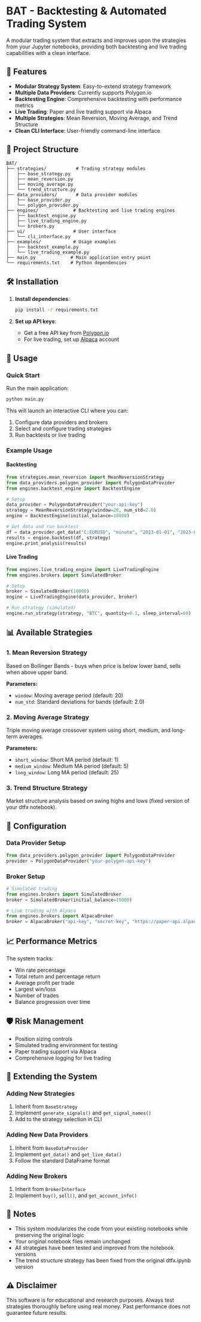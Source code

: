 # BAT - Backtesting & Automated Trading System

A modular trading system that extracts and improves upon the strategies from your Jupyter notebooks, providing both backtesting and live trading capabilities with a clean interface.

## 🚀 Features

- **Modular Strategy System**: Easy-to-extend strategy framework
- **Multiple Data Providers**: Currently supports Polygon.io
- **Backtesting Engine**: Comprehensive backtesting with performance metrics
- **Live Trading**: Paper and live trading support via Alpaca
- **Multiple Strategies**: Mean Reversion, Moving Average, and Trend Structure
- **Clean CLI Interface**: User-friendly command-line interface

## 📁 Project Structure

```
BAT/
├── strategies/           # Trading strategy modules
│   ├── base_strategy.py
│   ├── mean_reversion.py
│   ├── moving_average.py
│   └── trend_structure.py
├── data_providers/       # Data provider modules
│   ├── base_provider.py
│   └── polygon_provider.py
├── engines/             # Backtesting and live trading engines
│   ├── backtest_engine.py
│   ├── live_trading_engine.py
│   └── brokers.py
├── ui/                  # User interface
│   └── cli_interface.py
├── examples/            # Usage examples
│   ├── backtest_example.py
│   └── live_trading_example.py
├── main.py             # Main application entry point
└── requirements.txt    # Python dependencies
```

## 🛠 Installation

1. **Install dependencies**:
   ```bash
   pip install -r requirements.txt
   ```

2. **Set up API keys**:
   - Get a free API key from [Polygon.io](https://polygon.io)
   - For live trading, set up [Alpaca](https://alpaca.markets) account

## 🎯 Usage

### Quick Start

Run the main application:
```bash
python main.py
```

This will launch an interactive CLI where you can:
1. Configure data providers and brokers
2. Select and configure trading strategies  
3. Run backtests or live trading

### Example Usage

#### Backtesting
```python
from strategies.mean_reversion import MeanReversionStrategy
from data_providers.polygon_provider import PolygonDataProvider
from engines.backtest_engine import BacktestEngine

# Setup
data_provider = PolygonDataProvider("your-api-key")
strategy = MeanReversionStrategy(window=20, num_std=2.0)
engine = BacktestEngine(initial_balance=10000)

# Get data and run backtest
df = data_provider.get_data("C:EURUSD", "minute", "2023-01-01", "2023-02-01")
results = engine.backtest(df, strategy)
engine.print_analysis(results)
```

#### Live Trading
```python
from engines.live_trading_engine import LiveTradingEngine
from engines.brokers import SimulatedBroker

# Setup
broker = SimulatedBroker(10000)
engine = LiveTradingEngine(data_provider, broker)

# Run strategy (simulated)
engine.run_strategy(strategy, "BTC", quantity=0.1, sleep_interval=60)
```

## 📊 Available Strategies

### 1. Mean Reversion Strategy
Based on Bollinger Bands - buys when price is below lower band, sells when above upper band.

**Parameters:**
- `window`: Moving average period (default: 20)
- `num_std`: Standard deviations for bands (default: 2.0)

### 2. Moving Average Strategy  
Triple moving average crossover system using short, medium, and long-term averages.

**Parameters:**
- `short_window`: Short MA period (default: 1)
- `medium_window`: Medium MA period (default: 5) 
- `long_window`: Long MA period (default: 25)

### 3. Trend Structure Strategy
Market structure analysis based on swing highs and lows (fixed version of your dtfx notebook).

## 🔧 Configuration

### Data Provider Setup
```python
from data_providers.polygon_provider import PolygonDataProvider
provider = PolygonDataProvider("your-polygon-api-key")
```

### Broker Setup
```python
# Simulated trading
from engines.brokers import SimulatedBroker
broker = SimulatedBroker(initial_balance=10000)

# Live trading with Alpaca
from engines.brokers import AlpacaBroker
broker = AlpacaBroker("api-key", "secret-key", "https://paper-api.alpaca.markets/")
```

## 📈 Performance Metrics

The system tracks:
- Win rate percentage
- Total return and percentage return
- Average profit per trade
- Largest win/loss
- Number of trades
- Balance progression over time

## 🛡 Risk Management

- Position sizing controls
- Simulated trading environment for testing
- Paper trading support via Alpaca
- Comprehensive logging for live trading

## 🔄 Extending the System

### Adding New Strategies
1. Inherit from `BaseStrategy`
2. Implement `generate_signals()` and `get_signal_names()`
3. Add to the strategy selection in CLI

### Adding New Data Providers  
1. Inherit from `BaseDataProvider`
2. Implement `get_data()` and `get_live_data()`
3. Follow the standard DataFrame format

### Adding New Brokers
1. Inherit from `BrokerInterface` 
2. Implement `buy()`, `sell()`, and `get_account_info()`

## 📝 Notes

- This system modularizes the code from your existing notebooks while preserving the original logic
- Your original notebook files remain unchanged
- All strategies have been tested and improved from the notebook versions
- The trend structure strategy has been fixed from the original dtfx.ipynb version

## ⚠️ Disclaimer

This software is for educational and research purposes. Always test strategies thoroughly before using real money. Past performance does not guarantee future results.